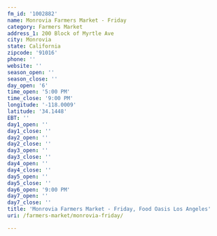 ```yaml
---
fm_id: '1002882'
name: Monrovia Farmers Market - Friday
category: Farmers Market
address_1: 200 Block of Myrtle Ave
city: Monrovia
state: California
zipcode: '91016'
phone: ''
website: ''
season_open: ''
season_close: ''
day_open: '6'
time_open: '5:00 PM'
time_close: '9:00 PM'
longitude: '-118.0009'
latitude: '34.1448'
EBT: ''
day1_open: ''
day1_close: ''
day2_open: ''
day2_close: ''
day3_open: ''
day3_close: ''
day4_open: ''
day4_close: ''
day5_open: ''
day5_close: ''
day6_open: '9:00 PM'
day7_open: ''
day7_close: ''
title: 'Monrovia Farmers Market - Friday, Food Oasis Los Angeles'
uri: /farmers-market/monrovia-friday/

---
```

